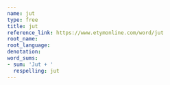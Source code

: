 ```yaml
---
name: jut
type: free
title: jut
reference_link: https://www.etymonline.com/word/jut
root_name: 
root_language: 
denotation: 
word_sums:
- sum: 'Jut + '
  respelling: jut
---
```

